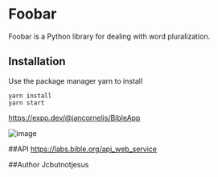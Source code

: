 # Foobar

Foobar is a Python library for dealing with word pluralization.

## Installation

Use the package manager yarn to install

````
yarn install
yarn start 
````

https://expo.dev/@jancornelis/BibleApp

![image](https://user-images.githubusercontent.com/94045096/155150721-abe5ad36-33fa-4596-89af-dc489b525bd5.png)


##API
https://labs.bible.org/api_web_service

##Author
Jcbutnotjesus

